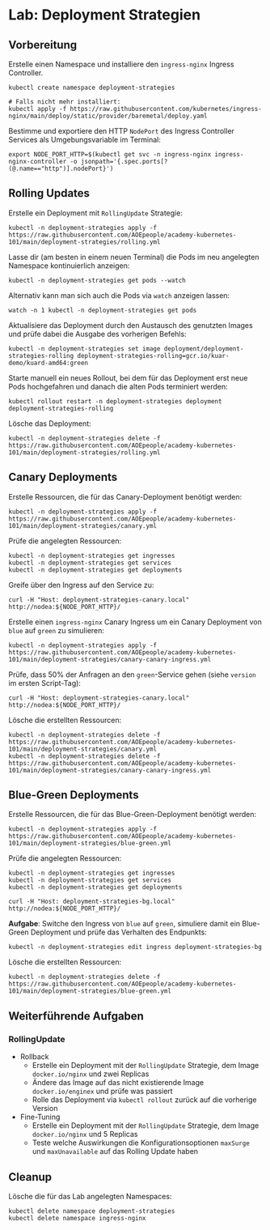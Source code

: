 # Lab: Deployment Strategien

## Vorbereitung

Erstelle einen Namespace und installiere den `ingress-nginx` Ingress Controller.

```shell
kubectl create namespace deployment-strategies

# Falls nicht mehr installiert:
kubectl apply -f https://raw.githubusercontent.com/kubernetes/ingress-nginx/main/deploy/static/provider/baremetal/deploy.yaml
```

Bestimme und exportiere den HTTP `NodePort` des Ingress Controller Services als Umgebungsvariable im Terminal:

```shell
export NODE_PORT_HTTP=$(kubectl get svc -n ingress-nginx ingress-nginx-controller -o jsonpath='{.spec.ports[?(@.name=="http")].nodePort}')
```

## Rolling Updates

Erstelle ein Deployment mit `RollingUpdate` Strategie:

```shell
kubectl -n deployment-strategies apply -f https://raw.githubusercontent.com/AOEpeople/academy-kubernetes-101/main/deployment-strategies/rolling.yml
```

Lasse dir (am besten in einem neuen Terminal) die Pods im neu angelegten Namespace kontinuierlich anzeigen:

```shell
kubectl -n deployment-strategies get pods --watch
```

Alternativ kann man sich auch die Pods via `watch` anzeigen lassen:

```shell
watch -n 1 kubectl -n deployment-strategies get pods
```

Aktualisiere das Deployment durch den Austausch des genutzten Images und prüfe dabei die Ausgabe des vorherigen Befehls:

```shell
kubectl -n deployment-strategies set image deployment/deployment-strategies-rolling deployment-strategies-rolling=gcr.io/kuar-demo/kuard-amd64:green
```

Starte manuell ein neues Rollout, bei dem für das Deployment erst neue Pods hochgefahren und danach die alten Pods terminiert werden: 

```shell
kubectl rollout restart -n deployment-strategies deployment deployment-strategies-rolling
```

Lösche das Deployment:

```shell
kubectl -n deployment-strategies delete -f https://raw.githubusercontent.com/AOEpeople/academy-kubernetes-101/main/deployment-strategies/rolling.yml
```

## Canary Deployments

Erstelle Ressourcen, die für das Canary-Deployment benötigt werden:

```shell
kubectl -n deployment-strategies apply -f https://raw.githubusercontent.com/AOEpeople/academy-kubernetes-101/main/deployment-strategies/canary.yml
```

Prüfe die angelegten Ressourcen:

```shell
kubectl -n deployment-strategies get ingresses
kubectl -n deployment-strategies get services
kubectl -n deployment-strategies get deployments
```

Greife über den Ingress auf den Service zu:

```shell
curl -H "Host: deployment-strategies-canary.local" http://nodea:${NODE_PORT_HTTP}/
```

Erstelle einen `ingress-nginx` Canary Ingress um ein Canary Deployment von `blue` auf `green` zu simulieren:

```shell
kubectl -n deployment-strategies apply -f https://raw.githubusercontent.com/AOEpeople/academy-kubernetes-101/main/deployment-strategies/canary-canary-ingress.yml
```

Prüfe, dass 50% der Anfragen an den `green`-Service gehen (siehe `version` im ersten Script-Tag):

```shell
curl -H "Host: deployment-strategies-canary.local" http://nodea:${NODE_PORT_HTTP}/
```

Lösche die erstellten Ressourcen:

```shell
kubectl -n deployment-strategies delete -f https://raw.githubusercontent.com/AOEpeople/academy-kubernetes-101/main/deployment-strategies/canary.yml
kubectl -n deployment-strategies delete -f https://raw.githubusercontent.com/AOEpeople/academy-kubernetes-101/main/deployment-strategies/canary-canary-ingress.yml
```

## Blue-Green Deployments

Erstelle Ressourcen, die für das Blue-Green-Deployment benötigt werden:

```shell
kubectl -n deployment-strategies apply -f https://raw.githubusercontent.com/AOEpeople/academy-kubernetes-101/main/deployment-strategies/blue-green.yml
```

Prüfe die angelegten Ressourcen:

```shell
kubectl -n deployment-strategies get ingresses
kubectl -n deployment-strategies get services
kubectl -n deployment-strategies get deployments
```

```shell
curl -H "Host: deployment-strategies-bg.local" http://nodea:${NODE_PORT_HTTP}/
```

**Aufgabe**: Switche den Ingress von `blue` auf `green`, simuliere damit ein Blue-Green Deployment und prüfe das Verhalten des Endpunkts:

```shell
kubectl -n deployment-strategies edit ingress deployment-strategies-bg
```

Lösche die erstellten Ressourcen:

```shell
kubectl -n deployment-strategies delete -f https://raw.githubusercontent.com/AOEpeople/academy-kubernetes-101/main/deployment-strategies/blue-green.yml
```

## Weiterführende Aufgaben

### RollingUpdate

- Rollback
    - Erstelle ein Deployment mit der `RollingUpdate` Strategie, dem Image `docker.io/nginx` und zwei Replicas
    - Ändere das Image auf das nicht existierende Image `docker.io/enginex` und prüfe was passiert
    - Rolle das Deployment via `kubectl rollout` zurück auf die vorherige Version
- Fine-Tuning
    - Erstelle ein Deployment mit der `RollingUpdate` Strategie, dem Image `docker.io/nginx` und 5 Replicas
    - Teste welche Auswirkungen die Konfigurationsoptionen `maxSurge` und `maxUnavailable` auf das Rolling Update haben

## Cleanup

Lösche die für das Lab angelegten Namespaces:

```shell
kubectl delete namespace deployment-strategies
kubectl delete namespace ingress-nginx
```

